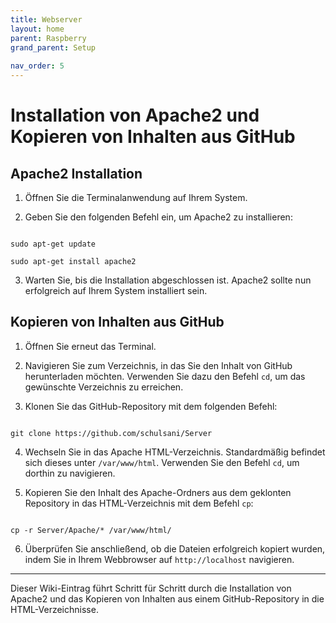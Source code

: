 ```yaml
---
title: Webserver
layout: home
parent: Raspberry
grand_parent: Setup
 
nav_order: 5
---
```

# Installation von Apache2 und Kopieren von Inhalten aus GitHub

## Apache2 Installation

1. Öffnen Sie die Terminalanwendung auf Ihrem System.

2. Geben Sie den folgenden Befehl ein, um Apache2 zu installieren:

```

sudo apt-get update

sudo apt-get install apache2

```

3. Warten Sie, bis die Installation abgeschlossen ist. Apache2 sollte nun erfolgreich auf Ihrem System installiert sein.

## Kopieren von Inhalten aus GitHub

1. Öffnen Sie erneut das Terminal.

2. Navigieren Sie zum Verzeichnis, in das Sie den Inhalt von GitHub herunterladen möchten. Verwenden Sie dazu den Befehl `cd`, um das gewünschte Verzeichnis zu erreichen.

3. Klonen Sie das GitHub-Repository mit dem folgenden Befehl:

```

git clone https://github.com/schulsani/Server

```

4. Wechseln Sie in das Apache HTML-Verzeichnis. Standardmäßig befindet sich dieses unter `/var/www/html`. Verwenden Sie den Befehl `cd`, um dorthin zu navigieren.

5. Kopieren Sie den Inhalt des Apache-Ordners aus dem geklonten Repository in das HTML-Verzeichnis mit dem Befehl `cp`:

```

cp -r Server/Apache/* /var/www/html/

```

6. Überprüfen Sie anschließend, ob die Dateien erfolgreich kopiert wurden, indem Sie in Ihrem Webbrowser auf `http://localhost` navigieren.

---

Dieser Wiki-Eintrag führt Schritt für Schritt durch die Installation von Apache2 und das Kopieren von Inhalten aus einem GitHub-Repository in die HTML-Verzeichnisse.

